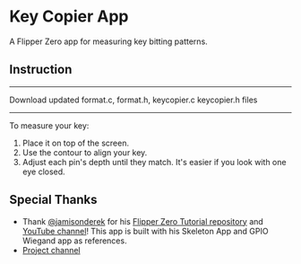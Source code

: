 # Key Copier App
A Flipper Zero app for measuring key bitting patterns.

## Instruction
***
Download updated format.c, format.h, keycopier.c keycopier.h files
***
To measure your key: 
1. Place it on top of the screen.
2. Use the contour to align your key.
3. Adjust each pin's depth until they match. It's easier if you look with one eye closed.

## Special Thanks
- Thank [@jamisonderek](https://github.com/jamisonderek) for his [Flipper Zero Tutorial repository](https://github.com/jamisonderek/flipper-zero-tutorials) and [YouTube channel](https://github.com/jamisonderek/flipper-zero-tutorials#:~:text=YouTube%3A%20%40MrDerekJamison)! This app is built with his Skeleton App and GPIO Wiegand app as references. 
- [Project channel](https://discord.com/channels/1112390971250974782/1264067969634402356)



